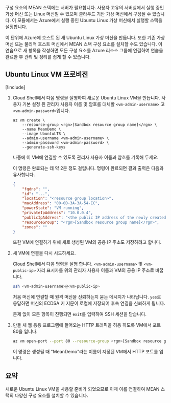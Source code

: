 구성 요소의 MEAN 스택에는 서버가 필요합니다. 사용자 고유의 서버실에서 실행 중인 가상 머신 또는 Linux 머신일 수 있으며 클라우드 기반 가상 머신에서 구성될 수 있습니다. 이 모듈에서는 Azure에서 실행 중인 Ubuntu Linux 가상 머신에서 실행할 스택을 설정합니다.

이 단위에 Azure에 호스트 된 새 Ubuntu Linux 가상 머신을 만듭니다. 또한 기존 가상 머신 또는 물리적 호스트 머신에서 MEAN 스택 구성 요소를 설치할 수도 있습니다. 이 연습으로 새 항목을 작성하면 모든 구성 요소를 Azure 리소스 그룹에 연결하여 연습을 완료한 후 관리 및 정리를 쉽게 할 수 있습니다.

## <a name="provision-an-ubuntu-linux-vm"></a>Ubuntu Linux VM 프로비전

[!include[](../../../includes/azure-sandbox-activate.md)]

<!--
TODO: Omitting for sandbox. Keeping here for possible later inclusion.

1. In Cloud Shell, execute the command to create an Azure resource group, which will include our VM. Substitute your own resource group name for `<resource-group-name>` and your desired Azure location for `<resource-group-location>` (`westus`, for example).


    ```azurecli
    az group create --name <resource-group-name> --location <resource-group-location>
    ```

    Remember your resource group name, as we will use it in other commands.
-->

1. Cloud Shell에서 다음 명령을 실행하여 새로운 Ubuntu Linux VM을 만듭니다. 사용자 기본 설정 된 관리자 사용자 이름 및 암호를 대체할 `<vm-admin-username>` 고 `<vm-admin-password>`입니다.

    ```azurecli
    az vm create \
        --resource-group <rgn>[Sandbox resource group name]</rgn> \
        --name MeanDemo \
        --image UbuntuLTS \
        --admin-username <vm-admin-username> \
        --admin-password <vm-admin-password> \
        --generate-ssh-keys
    ```

    나중에 이 VM에 연결할 수 있도록 관리자 사용자 이름과 암호를 기록해 두세요.

    이 명령은 완료되는 데 약 2분 정도 걸립니다. 명령이 완료되면 결과 출력은 다음과 유사합니다.

    ```json
    {
        "fqdns": "",
        "id": "...",
        "location": "<resource group location>",
        "macAddress": "00-0D-3A-3A-54-EC",
        "powerState": "VM running",
        "privateIpAddress": "10.0.0.4",
        "publicIpAddress": "<the public IP address of the newly created machine>",
        "resourceGroup": "<rgn>[Sandbox resource group name]</rgn>",
        "zones": ""
    }
    ```

    또한 VM에 연결하기 위해 새로 생성된 VM의 공용 IP 주소도 저장하려고 합니다.

1. 새 VM에 연결을 다시 시도하세요.

    Cloud Shell에서 다음 명령을 실행 합니다. `<vm-admin-username>` 및 `<vm-public-ip>` 자리 표시자를 위의 관리자 사용자 이름과 VM의 공용 IP 주소로 바꿉니다.

    ```bash
    ssh <vm-admin-username>@<vm-public-ip>
    ```

    처음 머신에 연결할 때 원격 머신을 신뢰하는지 묻는 메시지가 나타납니다. `yes`로 응답하면 머신의 ECDSA 키 지문이 로컬에 저장되어 후속 연결을 신뢰하게 됩니다.

    문제 없이 모든 항목이 진행되면 `exit`를 입력하여 SSH 세션을 닫습니다.

1. 만들 새 웹 응용 프로그램에 들어오는 HTTP 트래픽을 허용 하도록 VM에서 포트 80을 엽니다.

    ``` bash
    az vm open-port --port 80 --resource-group <rgn>[Sandbox resource group name]</rgn> --name MeanDemo
    ```

    이 명령은 생성될 때 "MeanDemo"라는 이름이 지정된 VM에서 HTTP 포트를 엽니다.

## <a name="summary"></a>요약

새로운 Ubuntu Linux VM을 사용할 준비가 되었으므로 이제 이를 연결하여 MEAN 스택의 다양한 구성 요소를 설치할 수 있습니다.